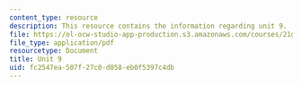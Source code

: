 ```yaml
---
content_type: resource
description: This resource contains the information regarding unit 9.
file: https://ol-ocw-studio-app-production.s3.amazonaws.com/courses/21g-103-chinese-iii-regular-fall-2005/fc2547ea507f27c0d058eb0f5397c4db_MIT21G_103F05_unit9.pdf
file_type: application/pdf
resourcetype: Document
title: Unit 9
uid: fc2547ea-507f-27c0-d058-eb0f5397c4db
---
```

